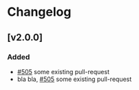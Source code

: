 # Changelog

## [v2.0.0]

### Added

- [#505] some existing pull-request
- bla bla, [#505] some existing pull-request

[#303]: https://github.com/dummy/dummy/pull/303
[#505]: https://github.com/dummy/dummy/pull/505

